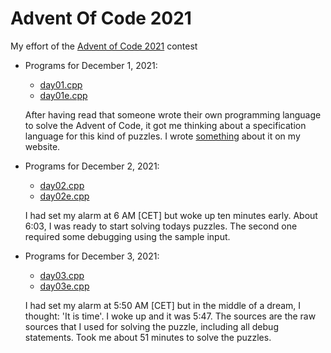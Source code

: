# Advent Of Code 2021

My effort of the [Advent of Code 2021](https://adventofcode.com) contest

* Programs for December 1, 2021:
  * [day01.cpp](day01.cpp)
  * [day01e.cpp](day01e.cpp)

  After having read that someone wrote their own programming language
  to solve the Advent of Code, it got me thinking about a specification
  language for this kind of puzzles. I wrote [something](https://www.iwriteiam.nl/D2112.html#1)
  about it on my website.

* Programs for December 2, 2021:
  * [day02.cpp](day02.cpp)
  * [day02e.cpp](day02e.cpp)
  
  I had set my alarm at 6 AM [CET] but woke up ten minutes early.
  About 6:03, I was ready to start solving todays puzzles. The second
  one required some debugging using the sample input.

* Programs for December 3, 2021:
  * [day03.cpp](day03.cpp)
  * [day03e.cpp](day03e.cpp)
  
  I had set my alarm at 5:50 AM [CET] but in the middle of a dream,
  I thought: 'It is time'. I woke up and it was 5:47.
  The sources are the raw sources that I used for solving the puzzle,
  including all debug statements. Took me about 51 minutes to solve
  the puzzles.
